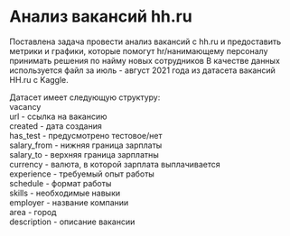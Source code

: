 # Анализ вакансий hh.ru
Поставлена задача провести анализ вакансий с hh.ru и предоставить метрики и графики, которые помогут hr/нанимающему персоналу принимать решения по найму новых сотрудников
В качестве данных используется файл за июль - август 2021 года из датасета вакансий HH.ru с Kaggle.

Датасет имеет следующую структуру: <br />
vacancy	<br />
url	- ссылка на вакансию <br />
created	- дата создания <br />
has_test - предусмотрено тестовое/нет <br />
salary_from - нижняя граница зарплаты <br />
salary_to - верхняя граница зарплатны <br />
currency - валюта, в которой зарплата выплачивается <br />
experience - требуемый опыт работы <br />
schedule - формат работы <br />
skills - необходимые навыки <br />
employer - название компании <br />
area - город <br />
description - описание вакансии <br />
